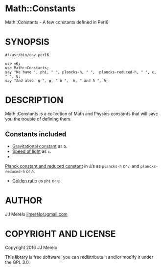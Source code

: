 Math::Constants
====

Math::Constants - A few constants defined in Perl6

SYNOPSIS
========

	#!/usr/bin/env perl6
	
	use v6;
    use Math::Constants;
	say "We have ", phi, " ", plancks-h, " ",  plancks-reduced-h, " ", c, " ", G;
    say "And also  φ ", φ, " ℎ ",  ℎ, " and ℏ ", ℏ;

DESCRIPTION
===========

Math::Constants is a collection of Math and Physics constants that
will save you the trouble of defining them.

## Constants included

* [Gravitational constant](https://en.wikipedia.org/wiki/Gravitational_constant) as `G`.
* [Speed of light](https://en.wikipedia.org/wiki/Speed_of_light) as `c`.
*
[Planck constant and reduced constant](https://en.wikipedia.org/wiki/Planck_constant)
in J/s
as `plancks-h` or `ℎ` and `plancks-reduced-h` or `ℏ`.
* [Golden ratio](https://en.wikipedia.org/wiki/Golden_ratio) as `phi`
  or φ.


AUTHOR
======

JJ Merelo <jjmerelo@gmail.com>

COPYRIGHT AND LICENSE
=====================

Copyright 2016 JJ Merelo

This library is free software; you can redistribute it and/or modify
it under the GPL 3.0.


